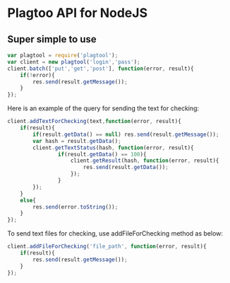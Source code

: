 Plagtoo API for NodeJS
========================

## Super simple to use

```javascript
var plagtool = require('plagtool');
var client = new plagtool('login','pass');
client.batch(['put','get','post'], function(error, result){
	if(!error){
		res.send(result.getMessage());
	}
});
```
Here is an example of the query for sending the text for checking:

```javascript
client.addTextForChecking(text,function(error, result){
	if(result){
		if(result.getData() == null) res.send(result.getMessage());
		var hash = result.getData();
		client.getTextStatus(hash, function(error, result){
				if(result.getData() == 100){
					client.getResult(hash, function(error, result){
						res.send(result.getData());
					});
				}			
		});
	}
	else{
		res.send(error.toString());
	}
});
```
To send text files for checking, use addFileForChecking method as below:

```javascript
client.addFileForChecking('file_path', function(error, result){
	if(result){
		res.send(result.getMessage());
	}
});
```	